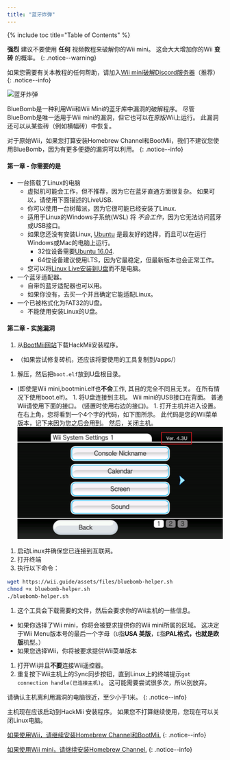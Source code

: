 ```yaml
---
title: "蓝牙炸弹"
---
```


{% include toc title="Table of Contents" %}

**强烈** 建议不要使用 **任何** 视频教程来破解你的Wii mini。 这会大大增加你的Wii **变砖** 的概率。
{: .notice--warning}

如果您需要有关本教程的任何帮助，请加入[Wii mini破解Discord服务器](https://discord.gg/6ryxnkS)（推荐）
{: .notice--info}

![蓝牙炸弹](/images/bluebomb.png)

BlueBomb是一种利用Wii和Wii Mini的蓝牙库中漏洞的破解程序。 尽管BlueBomb是唯一适用于Wii mini的漏洞，但它也可以在原版Wii上运行。 此漏洞还可以从某些砖（例如横幅砖）中恢复。

对于原始Wii，如果您打算安装Homebrew Channel和BootMii，我们不建议您使用BlueBomb，因为有更多便捷的漏洞可以利用。
{: .notice--info}

#### 第一章 - 你需要的是
- 一台搭载了Linux的电脑
  - 虚拟机可能会工作，但不推荐，因为它在蓝牙直通方面很复杂。 如果可以，请使用下面描述的LiveUSB.
  - 你可以使用一台树莓派，因为它很可能已经安装了Linux.
  - 适用于Linux的Windows子系统(WSL) 将 *不会工作*，因为它无法访问蓝牙或USB接口。
  - 如果您还没有安装Linux, [Ubuntu](https://ubuntu.com/download/desktop) 是最友好的选择，而且可以在运行Windows或Mac的电脑上运行。
    - 32位设备需要[Ubuntu 16.04](http://releases.ubuntu.com/16.04/).
    - 64位设备建议使用LTS，因为它最稳定，但最新版本也会正常工作。
  - 您可以将[Linux Live安装到U盘](https://ubuntu.com/tutorials/tutorial-create-a-usb-stick-on-windows#1-overview)而不是电脑。
- 一个蓝牙适配器。
  - 自带的蓝牙适配器也可以用。
  - 如果你没有，去买一个并且确定它能适配Linux。
- 一个已被格式化为FAT32的U盘。
  - 不能使用安装Linux的U盘。

#### 第二章 - 实施漏洞
1. 从[BootMii网站](https://bootmii.org/download/)下载HackMii安装程序。
- （如果尝试修复砖机，还应该将要使用的工具复制到/apps/）
1. 解压，然后把`boot.elf`放到U盘根目录。
- (即使是Wii mini,bootmini.elf也**不会**工作, 其目的完全不同且无关。 在所有情况下使用boot.elf)。 1. 将U盘连接到主机。 Wii mini的USB接口在背面。 普通Wii请使用下面的接口。 (竖置时使用右边的接口)。 1. 打开主机并进入设置。 在右上角，您将看到一个4个字的代码，如下图所示。 此代码是您的Wii菜单版本，记下来因为您之后会用到。 然后，关闭主机。 ![系统菜单版本](/images/Wii/SystemMenuVersion.png)
1. 启动Linux并确保您已连接到互联网。
1. 打开终端
1. 执行以下命令：
```bash
wget https://wii.guide/assets/files/bluebomb-helper.sh
chmod +x bluebomb-helper.sh
./bluebomb-helper.sh
```
1. 这个工具会下载需要的文件，然后会要求你的Wii主机的一些信息。
  - 如果你选择了Wii mini，你将会被要求提供你的Wii mini所属的区域。 这决定于Wii Menu版本号的最后一个字母（`U`指**USA 美版**，`E`指**PAL格式，也就是欧版**机型。）
  - 如果您选择Wii，你将被要求提供Wii菜单版本
1. 打开Wii并且**不要**连接Wii遥控器。
1. 重复按下Wii主机上的Sync同步按钮，直到Linux上的终端提示`got connection handle(已连接主机)`。 这可能需要尝试很多次，所以别放弃。

请确认主机离利用漏洞的电脑很近，至少小于1米。
{: .notice--info}

主机现在应该启动到HackMii 安装程序。 如果您不打算继续使用，您现在可以关闭Linux电脑。

[如果使用Wii，请继续安装Homebrew Channel和BootMii.](hbc)
{: .notice--info}

[如果使用Wii mini，请继续安装Homebrew Channel.](hbc-mini)
{: .notice--info}
